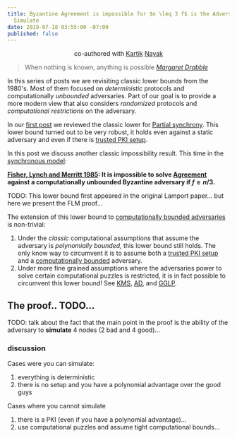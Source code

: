 ```yaml
---
title: Byzantine Agreement is impossible for $n \leq 3 f$ is the Adversary can easily
  Simulate
date: 2019-07-18 03:55:00 -07:00
published: false
---
```


<p align="center">
  co-authored with <a href="https://users.cs.duke.edu/~kartik">Kartik</a> <a href="https://twitter.com/kartik1507">Nayak</a>
</p>

> When nothing is known, anything is possible
> <cite> [Margaret Drabble](http://jacobjwalker.effectiveeducation.org/blog/2013/11/29/quote-of-the-day-when-nothing-is-known-anything-is-possible/)</cite>

In this series of posts we are revisiting classic lower bounds from the 1980's. Most of them focused on *deterministic* protocols and computationally *unbounded* adversaries. Part of our goal is to provide a more modern view that also considers *randomized* protocols and *computational restrictions* on the adversary.

In our [first post](https://ittaiab.github.io/2019-06-25-on-the-impossibility-of-byzantine-agreement-for-n-equals-3f-in-partial-synchrony/) we reviewed the classic lower for [Partial synchrony](https://ittaiab.github.io/2019-06-01-2019-5-31-models/). This lower bound turned out to be very robust, it holds even against a static adversary and even if there is [trusted PKI setup](https://ittaiab.github.io/2019-07-18-setup-assumptions/).


In this post we discuss another classic impossibility result. This time in the [synchronous model](https://ittaiab.github.io/2019-06-01-2019-5-31-models/):

**[Fisher, Lynch and Merritt 1985](https://groups.csail.mit.edu/tds/papers/Lynch/FischerLynchMerritt-dc.pdf): It is impossible to solve  [Agreement](https://ittaiab.github.io/2019-06-27-defining-consensus/) against a computationally unbounded Byzantine adversary if $f \geq n/3$.**

TODO: This lower bound first appeared in the original Lamport paper... but here we present the FLM proof...

The extension of this lower bound to [computationally bounded adversaries](https://ittaiab.github.io/2019-06-07-modeling-the-adversary/) is non-trivial:
1. Under the *classic* computational assumptions that assume the adversary is *polynomially bounded*, this lower bound still holds. The only know way to circumvent it is to assume both a [trusted PKI setup](https://ittaiab.github.io/2019-07-18-setup-assumptions/) and a [computationally bounded](http://www.ccs.neu.edu/home/alina/classes/Spring2018/Lecture3.pdf) adversary.
2. Under more fine grained assumptions where the adversaries power to solve certain computational puzzles is restricted, it is in fact possible to circumvent this lower bound! See [KMS](https://eprint.iacr.org/2014/857.pdf), [AD](https://www.iacr.org/archive/crypto2015/92160235/92160235.pdf), and [GGLP](https://eprint.iacr.org/2016/991.pdf).


## The proof.. TODO... 


TODO: talk about the fact that the main point in the proof is the ability of the adversary to **simulate** 4 nodes (2 bad and 4 good)...

### discussion

Cases were you can simulate:
1. everything is deterministic
2. there is no setup and you have a polynomial advantage over the good guys

Cases where you cannot simulate
1. there is a PKI (even if you have a polynomial advantage)...
2. use computational puzzles and assume tight computational bounds...
